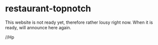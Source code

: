 # restaurant-topnotch

This website is not ready yet, therefore rather lousy right now.
When it is ready, will announce here again.

//Hp
